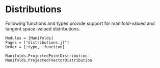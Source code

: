 # Distributions

Following functions and types provide support for manifold-valued and tangent space-valued distributions.

```@autodocs
Modules = [Manifolds]
Pages = ["distributions.jl"]
Order = [:type, :function]
```

```@docs
Manifolds.ProjectedPointDistribution
Manifolds.ProjectedFVectorDistribution
```
